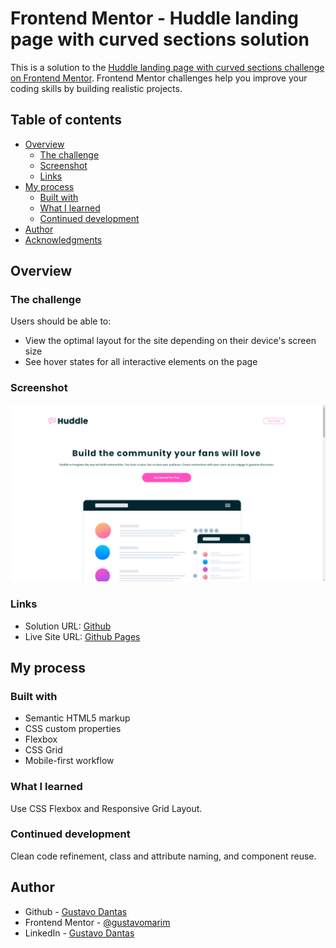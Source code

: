 # Frontend Mentor - Huddle landing page with curved sections solution

This is a solution to the [Huddle landing page with curved sections challenge on Frontend Mentor](https://www.frontendmentor.io/challenges/huddle-landing-page-with-curved-sections-5ca5ecd01e82137ec91a50f2). Frontend Mentor challenges help you improve your coding skills by building realistic projects. 

## Table of contents

- [Overview](#overview)
  - [The challenge](#the-challenge)
  - [Screenshot](#screenshot)
  - [Links](#links)
- [My process](#my-process)
  - [Built with](#built-with)
  - [What I learned](#what-i-learned)
  - [Continued development](#continued-development)
- [Author](#author)
- [Acknowledgments](#acknowledgments)

## Overview

### The challenge

Users should be able to:

- View the optimal layout for the site depending on their device's screen size
- See hover states for all interactive elements on the page

### Screenshot

![](./images/huddle-landing-page.png)

### Links

- Solution URL: [Github](https://github.com/gustavomarim/huddle-landing-page-css)
- Live Site URL: [Github Pages](https://gustavomarim.github.io/huddle-landing-page-css/)

## My process

### Built with

- Semantic HTML5 markup
- CSS custom properties
- Flexbox
- CSS Grid
- Mobile-first workflow


### What I learned

Use CSS Flexbox and Responsive Grid Layout.


### Continued development

Clean code refinement, class and attribute naming, and component reuse.


## Author

- Github - [Gustavo Dantas](https://github.com/gustavomarim)
- Frontend Mentor - [@gustavomarim](https://www.frontendmentor.io/profile/gustavomarim)
- LinkedIn - [Gustavo Dantas](https://www.linkedin.com/in/gustavodantasmarim/)

